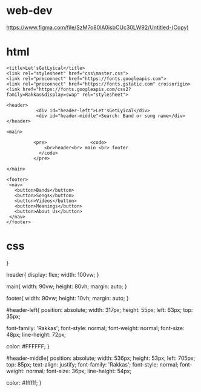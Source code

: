 # web-dev
https://www.figma.com/file/SzM7o80lA0isbCUc30LW92/Untitled-(Copy)

# html
<!DOCTYPE html>
<!-- saved from url=(0055)http://web-master.ultimatefreehost.in/templates/tpl-01/ -->
<html lang="en" dir="ltr"><head><meta http-equiv="Content-Type" content="text/html; charset=UTF-8">
    
    <title>Let'sGetLyical</title>
    <link rel="stylesheet" href="css\master.css">
    <link rel="preconnect" href="https://fonts.googleapis.com">
    <link rel="preconnect" href="https://fonts.gstatic.com" crossorigin>
    <link href="https://fonts.googleapis.com/css2?family=Rakkas&display=swap" rel="stylesheet">
  </head>
  <body>

    <header>
               <div id="header-left">Let'sGetLyical</div>
               <div id="header-middle">Search: Band or song name</div>
    </header>

    <main>
             
              <pre>                <code>
                  <br>header<br> main <br> footer 
                </code>
              </pre>

    </main>

    <footer>
     <nav>
       <button>Bands</button>
       <button>Songs</button>
       <button>Videos</button>
       <button>Meanings</button>
       <button>About Us</button>
     </nav>
    </footer>

  

<div style="text-align: center;"><div style="position:relative; top:0; margin-right:auto;margin-left:auto; z-index:99999">

</div></div>

</body></html>

# css
}

header{
  display: flex;
  width: 100vw;
}

main{
  width: 90vw;
  height: 80vh;
  margin: auto;
}

footer{
  width: 90vw;
  height: 10vh;
  margin: auto;
}

#header-left{
  position: absolute;
width: 317px;
height: 55px;
left: 63px;
top: 35px;

font-family: 'Rakkas';
font-style: normal;
font-weight: normal;
font-size: 48px;
line-height: 72px;

color: #FFFFFF;
}

#header-middle{
position: absolute;
width: 536px;
height: 53px;
left: 705px;
top: 85px;
text-align: justify;
font-family: 'Rakkas';
font-style: normal;
font-weight: normal;
font-size: 36px;
line-height: 54px;

color: #ffffff;
}
